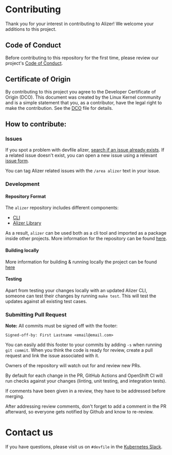 # Contributing

Thank you for your interest in contributing to Alizer! We welcome your additions to this project.

## Code of Conduct

Before contributing to this repository for the first time, please review our project's [Code of Conduct](https://github.com/devfile/api/blob/main/CODE_OF_CONDUCT.md).

## Certificate of Origin

By contributing to this project you agree to the Developer Certificate of
Origin (DCO). This document was created by the Linux Kernel community and is a
simple statement that you, as a contributor, have the legal right to make the
contribution. See the [DCO](DCO) file for details.

## How to contribute:

### Issues

If you spot a problem with devfile alizer, [search if an issue already exists](https://github.com/devfile/api/issues?q=is%3Aissue+is%3Aopen+label%3Aarea%2Falizer). If a related issue doesn't exist, you can open a new issue using a relevant [issue form](https://github.com/devfile/api/issues/new/choose).

You can tag Alizer related issues with the `/area alizer` text in your issue.

### Development

#### Repository Format

The `alizer` repository includes different components:

- [CLI](./README.md#cli)
- [Alizer Library](./README.md#library-package)

As a result, `alizer` can be used both as a cli tool and imported as a package inside other projects. More information for the repository can be found [here](./docs/public/alizer-spec.md).

#### Building locally

More information for building & running locally the project can be found [here](./README.md#usage)

#### Testing

Apart from testing your changes locally with an updated Alizer CLI, someone can test their changes by running `make test`. This will test the updates against all existing test cases.

### Submitting Pull Request

**Note:** All commits must be signed off with the footer:

```
Signed-off-by: First Lastname <email@email.com>
```

You can easily add this footer to your commits by adding `-s` when running `git commit`. When you think the code is ready for review, create a pull request and link the issue associated with it.

Owners of the repository will watch out for and review new PRs.

By default for each change in the PR, GitHub Actions and OpenShift CI will run checks against your changes (linting, unit testing, and integration tests).

If comments have been given in a review, they have to be addressed before merging.

After addressing review comments, don't forget to add a comment in the PR afterward, so everyone gets notified by Github and know to re-review.

# Contact us

If you have questions, please visit us on `#devfile` in the [Kubernetes Slack](https://slack.k8s.io).
